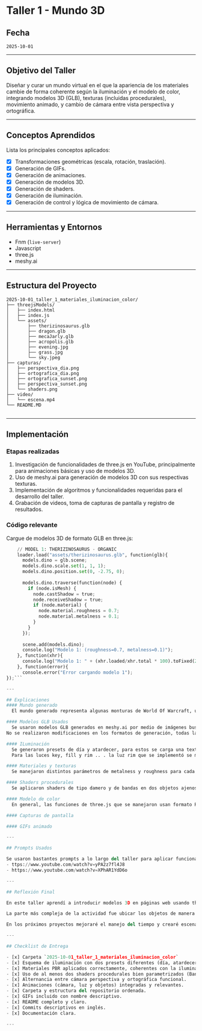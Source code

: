 # Taller 1 - Mundo 3D
## Fecha
`2025-10-01` 

---

## Objetivo del Taller

Diseñar y curar un mundo virtual en el que la apariencia de los materiales cambie de forma coherente según la iluminación y el modelo de color, integrando modelos 3D (GLB), texturas (incluidas procedurales), movimiento animado, y cambio de cámara entre vista perspectiva y ortográfica.

---

## Conceptos Aprendidos

Lista los principales conceptos aplicados:

- [X] Transformaciones geométricas (escala, rotación, traslación).
- [X] Generación de GIFs.
- [X] Generación de animaciones.
- [X] Generación de modelos 3D.
- [X] Generación de shaders.
- [X] Generación de iluminación.
- [X] Generación de control y lógica de movimiento de cámara.

---

## Herramientas y Entornos

- Fnm (`live-server`)
- Javascript
- three.js
- meshy.ai

---

## Estructura del Proyecto

```
2025-10-01_taller_1_materiales_iluminacion_color/
├── threejsModels/
│   ├── index.html
│   ├── index.js
│   └── assets/
│       ├── therizinosaurus.glb
│       ├── dragon.glb
│       ├── mecaJarly.glb
│       ├── acropolis.glb
│       ├── evening.jpg
│       ├── grass.jpg
│       └── sky.jpeg
├── capturas/
│   ├── perspectiva_dia.png
│   ├── ortografica_dia.png
│   ├── ortografica_sunset.png
│   ├── perspectiva_sunset.png
│   └── shaders.png
├── video/
│   └── escena.mp4
└── README.MD
```
```
``` 
---

## Implementación

### Etapas realizadas
1. Investigación de funcionalidades de three.js en YouTube, principalmente para animaciones básicas y uso de modelos 3D.
2. Uso de meshy.ai para generación de modelos 3D con sus respectivas texturas.
3. Implementación de algoritmos y funcionalidades requeridas para el desarrollo del taller.
4. Grabación de videos, toma de capturas de pantalla y registro de resultados.

### Código relevante

Cargue de modelos 3D de formato GLB en three.js:

```python
    // MODEL 1: THERIZINOSAURUS - ORGANIC 
    loader.load("assets/therizinosaurus.glb", function(glb){
      models.dino = glb.scene;
      models.dino.scale.set(1, 1, 1);
      models.dino.position.set(0, -2.75, 0);
      
      models.dino.traverse(function(node) {
        if (node.isMesh) {
          node.castShadow = true;
          node.receiveShadow = true;
          if (node.material) {
            node.material.roughness = 0.7;
            node.material.metalness = 0.1;
          }
        }
      });
      
      scene.add(models.dino);
      console.log("Modelo 1: (roughness=0.7, metalness=0.1)");
    }, function(xhr){
      console.log("Modelo 1: " + (xhr.loaded/xhr.total * 100).toFixed(2) + "% loaded");
    }, function(error){
      console.error("Error cargando modelo 1");
});```

---

## Explicaciones
#### Mundo generado
  El mundo generado representa algunas monturas de World Of Warcraft, un terizinosaurio y una acropolis. Además de los ejemplos de la generación de shaders de Bandas y Damero, y un icosahedro giratorio sobre uno de los puntos principales de la acropolis. 

#### Modelos GLB Usados
  Se usaron modelos GLB generados en meshy.ai por medio de imágenes buscadas en internet para las búsquedas "vial de arenas png", "mecajarly png", "terizionosaurio png".
No se realizaron modificaciones en los formatos de generación, todas las modificaciones se manejaron el el código en javascript, ajustando un tamaño grande para la acropolis, mediano para el dragón y pequeño para la moto y el dinosaurio.

#### ILuminación
  Se generaron presets de día y atardecer, para estos se carga una textura en el fondo de la escena. Estos presets se pueden alternar presionando la tecla "L".
  Para las luces key, fill y rim .. . la luz rim que se implementó se mueve sobre los ejes XY, generando ligeros cambios en las sombras de los objetos.

#### Materiales y texturas 
  Se manejaron distintos parámetros de metalness y roughness para cada uno de los modelos cargados, pues cada uno de estoss debe transmitir características muy distintas, por la naturaleza de la moto se uso un material con bastante metalness en esta. En cambio, para los materiales del dinosaurio y el dragón, se manejaron valores de roughness elevados.

#### Shaders procedurales
  Se aplicaron shaders de tipo damero y de bandas en dos objetos ajenos al diseño principal del mundo 3D, un eje similar a un tablero de ajedrez con shaders damero y una agrupación de tablillas para el shader de bandas.

#### Modelo de color 
  En general, las funciones de three.js que se manejaron usan formato RGB.

#### Capturas de pantalla 

#### GIFs animado

--- 

## Prompts Usados

Se usaron bastantes prompts a lo largo del taller para aplicar funcionalidades específicas (Ejemplo: "¿Cómo introduzco un plano que pueda representar el piso en mi escena?; ¿Cómo defino cámaras ortográficas y de perspectiva en js usando three.js?"). No obstante, gran parte de la ayuda en internet provino de tutoriales de YouTube:
- ttps://www.youtube.com/watch?v=yPA2z7fl4J8
- https://www.youtube.com/watch?v=XPhAR1YdD6o

---

## Reflexión Final

En este taller aprendí a introducir modelos 3D en páginas web usando three.js, hice uso de herramientas de IA para la generación de los modelos 3d (meshy.ai) junto con sus respectivas texturas y apliqué distintas animaciones, shaders, texturas e iluminaciones por código en Javascript.

La parte más compleja de la actividad fue ubicar los objetos de manera coherente en el sistema de coordenadas, hasta que descubrí que podía imprimir en consola la posición y ángulo de la cámara constantemente para tener un marco de referencia al ajustar la posición de los objetos.

En los próximos proyectos mejoraré el manejo del tiempo y crearé escenas más complejas.

---

## Checklist de Entrega

- [x] Carpeta `2025-10-01_taller_1_materiales_iluminacion_color`
- [x] Esquema de iluminación con dos presets diferentes (día, atardecer).
- [x] Materiales PBR aplicados correctamente, coherentes con la iluminación.
- [x] Uso de al menos dos shaders procedurales bien parametrizados (Bandas y Damero).
- [x] Alternancia entre cámara perspectiva y ortográfica funcional.
- [x] Animaciones (cámara, luz y objetos) integradas y relevantes.
- [x] Carpeta y estructura del repositorio ordenada.
- [x] GIFs incluido con nombre descriptivo.
- [x] README completo y claro.
- [x] Commits descriptivos en inglés.
- [x] Documentación clara.

---

